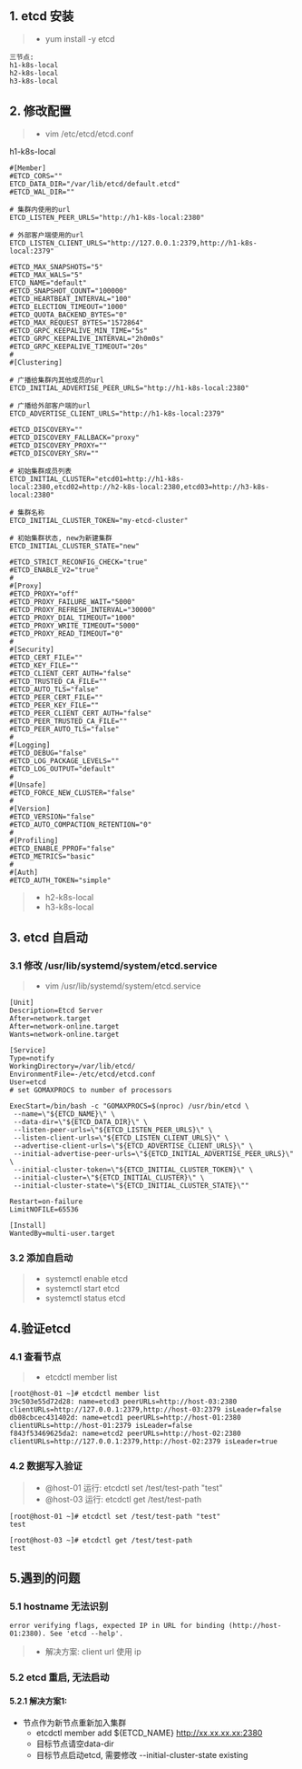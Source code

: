## 1. etcd 安装
> * yum install -y etcd
```
三节点:
h1-k8s-local
h2-k8s-local
h3-k8s-local
```
## 2. 修改配置
> * vim /etc/etcd/etcd.conf

h1-k8s-local
```
#[Member]
#ETCD_CORS=""
ETCD_DATA_DIR="/var/lib/etcd/default.etcd"
#ETCD_WAL_DIR=""

# 集群内使用的url
ETCD_LISTEN_PEER_URLS="http://h1-k8s-local:2380"

# 外部客户端使用的url
ETCD_LISTEN_CLIENT_URLS="http://127.0.0.1:2379,http://h1-k8s-local:2379"

#ETCD_MAX_SNAPSHOTS="5"
#ETCD_MAX_WALS="5"
ETCD_NAME="default"
#ETCD_SNAPSHOT_COUNT="100000"
#ETCD_HEARTBEAT_INTERVAL="100"
#ETCD_ELECTION_TIMEOUT="1000"
#ETCD_QUOTA_BACKEND_BYTES="0"
#ETCD_MAX_REQUEST_BYTES="1572864"
#ETCD_GRPC_KEEPALIVE_MIN_TIME="5s"
#ETCD_GRPC_KEEPALIVE_INTERVAL="2h0m0s"
#ETCD_GRPC_KEEPALIVE_TIMEOUT="20s"
#
#[Clustering]

# 广播给集群内其他成员的url
ETCD_INITIAL_ADVERTISE_PEER_URLS="http://h1-k8s-local:2380"

# 广播给外部客户端的url
ETCD_ADVERTISE_CLIENT_URLS="http://h1-k8s-local:2379"

#ETCD_DISCOVERY=""
#ETCD_DISCOVERY_FALLBACK="proxy"
#ETCD_DISCOVERY_PROXY=""
#ETCD_DISCOVERY_SRV=""

# 初始集群成员列表
ETCD_INITIAL_CLUSTER="etcd01=http://h1-k8s-local:2380,etcd02=http://h2-k8s-local:2380,etcd03=http://h3-k8s-local:2380"

# 集群名称
ETCD_INITIAL_CLUSTER_TOKEN="my-etcd-cluster"

# 初始集群状态, new为新建集群
ETCD_INITIAL_CLUSTER_STATE="new"

#ETCD_STRICT_RECONFIG_CHECK="true"
#ETCD_ENABLE_V2="true"
#
#[Proxy]
#ETCD_PROXY="off"
#ETCD_PROXY_FAILURE_WAIT="5000"
#ETCD_PROXY_REFRESH_INTERVAL="30000"
#ETCD_PROXY_DIAL_TIMEOUT="1000"
#ETCD_PROXY_WRITE_TIMEOUT="5000"
#ETCD_PROXY_READ_TIMEOUT="0"
#
#[Security]
#ETCD_CERT_FILE=""
#ETCD_KEY_FILE=""
#ETCD_CLIENT_CERT_AUTH="false"
#ETCD_TRUSTED_CA_FILE=""
#ETCD_AUTO_TLS="false"
#ETCD_PEER_CERT_FILE=""
#ETCD_PEER_KEY_FILE=""
#ETCD_PEER_CLIENT_CERT_AUTH="false"
#ETCD_PEER_TRUSTED_CA_FILE=""
#ETCD_PEER_AUTO_TLS="false"
#
#[Logging]
#ETCD_DEBUG="false"
#ETCD_LOG_PACKAGE_LEVELS=""
#ETCD_LOG_OUTPUT="default"
#
#[Unsafe]
#ETCD_FORCE_NEW_CLUSTER="false"
#
#[Version]
#ETCD_VERSION="false"
#ETCD_AUTO_COMPACTION_RETENTION="0"
#
#[Profiling]
#ETCD_ENABLE_PPROF="false"
#ETCD_METRICS="basic"
#
#[Auth]
#ETCD_AUTH_TOKEN="simple"
```

> * h2-k8s-local
> * h3-k8s-local

## 3. etcd  自启动
### 3.1 修改 /usr/lib/systemd/system/etcd.service
> * vim /usr/lib/systemd/system/etcd.service
```
[Unit]
Description=Etcd Server
After=network.target
After=network-online.target
Wants=network-online.target

[Service]
Type=notify
WorkingDirectory=/var/lib/etcd/
EnvironmentFile=-/etc/etcd/etcd.conf
User=etcd
# set GOMAXPROCS to number of processors

ExecStart=/bin/bash -c "GOMAXPROCS=$(nproc) /usr/bin/etcd \
 --name=\"${ETCD_NAME}\" \
 --data-dir=\"${ETCD_DATA_DIR}\" \
 --listen-peer-urls=\"${ETCD_LISTEN_PEER_URLS}\" \
 --listen-client-urls=\"${ETCD_LISTEN_CLIENT_URLS}\" \
 --advertise-client-urls=\"${ETCD_ADVERTISE_CLIENT_URLS}\" \
 --initial-advertise-peer-urls=\"${ETCD_INITIAL_ADVERTISE_PEER_URLS}\" \
 --initial-cluster-token=\"${ETCD_INITIAL_CLUSTER_TOKEN}\" \
 --initial-cluster=\"${ETCD_INITIAL_CLUSTER}\" \
 --initial-cluster-state=\"${ETCD_INITIAL_CLUSTER_STATE}\""

Restart=on-failure
LimitNOFILE=65536

[Install]
WantedBy=multi-user.target
```
### 3.2 添加自启动
> * systemctl enable etcd
> * systemctl start etcd
> * systemctl status etcd

## 4.验证etcd
### 4.1 查看节点
> * etcdctl member list
```
[root@host-01 ~]# etcdctl member list
39c503e55d72d28: name=etcd3 peerURLs=http://host-03:2380 clientURLs=http://127.0.0.1:2379,http://host-03:2379 isLeader=false
db08cbcec431402d: name=etcd1 peerURLs=http://host-01:2380 clientURLs=http://host-01:2379 isLeader=false
f843f53469625da2: name=etcd2 peerURLs=http://host-02:2380 clientURLs=http://127.0.0.1:2379,http://host-02:2379 isLeader=true
```
### 4.2 数据写入验证
> * @host-01 运行: etcdctl set /test/test-path "test"
> * @host-03 运行: etcdctl get /test/test-path
```
[root@host-01 ~]# etcdctl set /test/test-path "test"
test
```
```
[root@host-03 ~]# etcdctl get /test/test-path 
test
```

## 5.遇到的问题
### 5.1 hostname 无法识别
```
error verifying flags, expected IP in URL for binding (http://host-01:2380). See 'etcd --help'.
```
> * 解决方案: client url 使用 ip

### 5.2 etcd 重启, 无法启动
#### 5.2.1 解决方案1:
- 节点作为新节点重新加入集群
    - etcdctl member add ${ETCD_NAME} http://xx.xx.xx.xx:2380
    - 目标节点请空data-dir
    - 目标节点启动etcd, 需要修改 --initial-cluster-state existing
